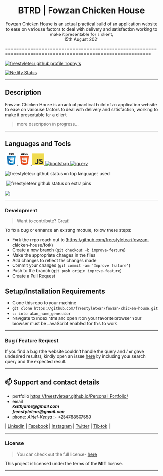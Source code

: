 <h1 align=center >BTRD | Fowzan Chicken House</h1>

<p align=center >Fowzan Chicken House is an actual practical build of an application website to ease on variouse factors to deal with delivery and satisfaction working to make it presentable for a client,<br> 15th August 2021</p>

==========================================================================================================

<p align="left"><a href="https://github.com/ryo-ma/github-profile-trophy"><img src="https://github-profile-trophy.vercel.app/?username=freestyletear&theme=monokai" alt="freestyletear github profile trophy's" /></a> </p>

<!-- <p align="left"> <a href="https://github.com/ryo-ma/github-profile-trophy"><img src="https://github-profile-trophy.vercel.app/?username=freestyletear" alt="freestyletear github profile trophy's" /></a> </p> -->

<!-- [![GitHub Issues](https://img.shields.io/github/issues/freestyletear/Keith_James_Akan_Name_Generator)](https://freestyletear.github.io/fowzan-chicken-house/issues) -->

[![Netlify Status](https://api.netlify.com/api/v1/badges/7dfccb92-4f7c-4918-a603-f6df42a34589/deploy-status)](https://app.netlify.com/sites/fowzanchickenhouse-62507a/deploys)

---

## Description

Fowzan Chicken House is an actual practical build of an application website to ease on variouse factors to deal with delivery and satisfaction, working to make it presentable for a client

> more description in progress...

---

## Languages and Tools
<p align="left"> <a href="https://www.w3schools.com/css/" target="_blank"> <img src="https://raw.githubusercontent.com/devicons/devicon/master/icons/css3/css3-original-wordmark.svg" alt="css3" width="40" height="40"/> </a> <a href="https://www.w3.org/html/" target="_blank"> <img src="https://raw.githubusercontent.com/devicons/devicon/master/icons/html5/html5-original-wordmark.svg" alt="html5" width="40" height="40"/> </a> <a href="https://developer.mozilla.org/en-US/docs/Web/JavaScript" target="_blank"> <img src="https://raw.githubusercontent.com/devicons/devicon/master/icons/javascript/javascript-original.svg" alt="javascript" width="40" height="40"/> </a> <a href="https://getbootstrap.com/" target="_blank"> <img src="https://miro.medium.com/max/2000/1*9HanDsRU11ZMsgDGJwN96w.png" alt="bootstrap" width="40" height="40"/> </a> <a href="https://jquery.com/" target="_blank"> <img src="https://cms-assets.tutsplus.com/uploads/users/30/posts/35633/preview_image/jquery-js.png" alt="jquery" width="40" height="40"/> </a> <!-- <a href="https://www.w3schools.com/php/" target="_blank"> <img src="https://raw.githubusercontent.com/freestyletear/BTRD_moringa/master/images/php.jpeg" alt="php" width="40" height="40"/> </a> --> </p> 

<p><img align="center" src="https://github-readme-stats.vercel.app/api/top-langs?username=freestyletear&show_icons=true&locale=en&layout=compact&theme=cobalt" alt="freestyletear github status on top languages used" /></p>

<p>&nbsp;<img align="center" src="https://github-readme-stats.vercel.app/api?username=freestyletear&show_icons=true&locale=en&theme=cobalt" alt="freestyletear github status on extra pins" /></p>

<p><img align="center" src="https://github-readme-streak-stats.herokuapp.com/?user=freestyletear&show_icons=true&theme=cobalt" /></p>

---
### Development
>Want to contribute? Great!

To fix a bug or enhance an existing module, follow these steps:

- Fork the repo reach out to (https://github.com/freestyletear/fowzan-chicken-house/fork)
- Create a new branch (`git checkout -b improve-feature`)
- Make the appropriate changes in the files
- Add changes to reflect the changes made
- Commit your changes (`git commit -am 'Improve feature'`)
- Push to the branch (`git push origin improve-feature`)
- Create a Pull Request 


## Setup/Installation Requirements
* Clone this repo to your machine 
* `git clone https://github.com/freestyletear/fowzan-chicken-house.git`
* `cd into akan_name_generator`
* Navigate to index.html  and open it on your favorite browser
Your browser must be JavaScript enabled for this to work

---
### Bug / Feature Request

If you find a bug (the website couldn't handle the query and / or gave undesired results), kindly open an issue [here](https://github.com/freestyletear/fowzan-chicken-house/issues/new) by including your search query and the expected result.

---

## 📫 Support and contact details

- portfolio https://freestyletear.github.io/Personal_Portfolio/
- email <br> **_keithjame@gmail.com_** <br>  **_freestyletear@gmail.com_**
- phone: _Airtel-Kenya_ :- ~~+254788507559~~

| [Linkedin](https://www.linkedin.com/in/keith-james-34a3041ba/) |
[Facebook](https://web.facebook.com/keithjamesmerchantmagnifico/) |
[Instagram](https://www.instagram.com/freestyletear/) |
[Twitter](https://twitter.com/KeithJa90059609) |
[Tik-tok](https://www.tiktok.com/@keithjames_themerchant?lang=en) |

---
### License
>You can check out the full license- [here][link-1]

This project is licensed under the terms of the **MIT** license.


[link-1]: https://raw.githubusercontent.com/freestyletear/fowzan-chicken-house/master/LICENSE

---